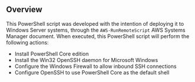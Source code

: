 ## Overview

This PowerShell script was developed with the intention of deploying it to Windows Server systems, through the `AWS-RunRemoteScript` AWS Systems Manager document. When executed, this PowerShell script will perform the following actions:

* Install PowerShell Core edition
* Install the Win32 OpenSSH daemon for Microsoft Windows
* Configure the Windows Firewall to allow inbound SSH connections
* Configure OpenSSH to use PowerShell Core as the default shell